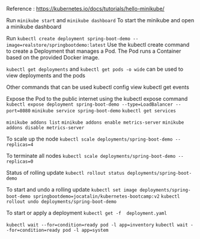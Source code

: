
Reference : https://kubernetes.io/docs/tutorials/hello-minikube/

Run  ```minikube start``` and   ```minikube dashboard```
To start the minikube and open a minikube dashboard

Run ```kubectl create deployment spring-boot-demo --image=realstore/springbootdemo:latest```
Use the kubectl create command to create a Deployment that manages a Pod. The Pod runs a Container based on the provided Docker image.

```kubectl get deployments``` and ```kubectl get pods -o wide``` 
can be used to view deployments and the pods

Other commands that can be used
kubectl config view
kubectl get events

Expose the Pod to the public internet using the kubectl expose command
```kubectl expose deployment spring-boot-demo --type=LoadBalancer --port=8080```
```minikube service spring-boot-demo```
```kubectl get services```


```minikube addons list```
```minikube addons enable metrics-server```
```minikube addons disable metrics-server```

To scale up the node
```kubectl scale deployments/spring-boot-demo --replicas=4```

To terminate all nodes
```kubectl scale deployments/spring-boot-demo --replicas=0```

Status of rolling update
```kubectl rollout status deployments/spring-boot-demo```

To start and undo a rolling update
```kubectl set image deployments/spring-boot-demo springbootdemo=jocatalin/kubernetes-bootcamp:v2```
```kubectl rollout undo deployments/spring-boot-demo```

To start or apply a deployment
```kubectl get -f  deployment.yaml```

```kubectl wait --for=condition=ready pod -l app=inventory```
```kubectl wait --for=condition=ready pod -l app=system```
